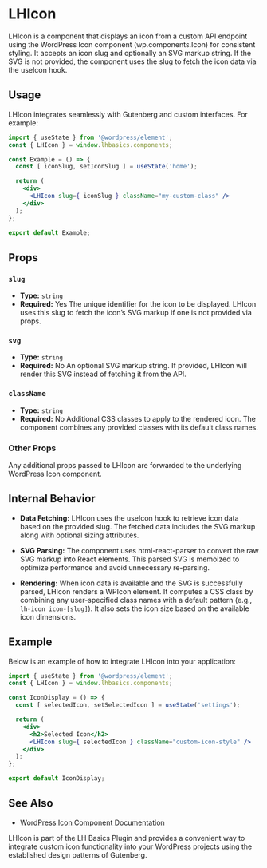 # LHIcon

LHIcon is a component that displays an icon from a custom API endpoint using the WordPress Icon component (wp.components.Icon) for consistent styling. It accepts an icon slug and optionally an SVG markup string. If the SVG is not provided, the component uses the slug to fetch the icon data via the useIcon hook.

## Usage

LHIcon integrates seamlessly with Gutenberg and custom interfaces. For example:

```jsx
import { useState } from '@wordpress/element';
const { LHIcon } = window.lhbasics.components;

const Example = () => {
  const [ iconSlug, setIconSlug ] = useState('home');

  return (
    <div>
      <LHIcon slug={ iconSlug } className="my-custom-class" />
    </div>
  );
};

export default Example;
```

## Props

### `slug`
- **Type:** `string`
- **Required:** Yes
The unique identifier for the icon to be displayed. LHIcon uses this slug to fetch the icon’s SVG markup if one is not provided via props.

### `svg`
- **Type:** `string`
- **Required:** No
An optional SVG markup string. If provided, LHIcon will render this SVG instead of fetching it from the API.

### `className`
- **Type:** `string`
- **Required:** No
Additional CSS classes to apply to the rendered icon. The component combines any provided classes with its default class names.

### Other Props
Any additional props passed to LHIcon are forwarded to the underlying WordPress Icon component.

## Internal Behavior

- **Data Fetching:**
  LHIcon uses the useIcon hook to retrieve icon data based on the provided slug. The fetched data includes the SVG markup along with optional sizing attributes.

- **SVG Parsing:**
  The component uses html-react-parser to convert the raw SVG markup into React elements. This parsed SVG is memoized to optimize performance and avoid unnecessary re-parsing.

- **Rendering:**
  When icon data is available and the SVG is successfully parsed, LHIcon renders a WPIcon element. It computes a CSS class by combining any user-specified class names with a default pattern (e.g., `lh-icon icon-[slug]`). It also sets the icon size based on the available icon dimensions.

## Example

Below is an example of how to integrate LHIcon into your application:

```jsx
import { useState } from '@wordpress/element';
const { LHIcon } = window.lhbasics.components;

const IconDisplay = () => {
  const [ selectedIcon, setSelectedIcon ] = useState('settings');

  return (
    <div>
      <h2>Selected Icon</h2>
      <LHIcon slug={ selectedIcon } className="custom-icon-style" />
    </div>
  );
};

export default IconDisplay;
```

## See Also

- [WordPress Icon Component Documentation](https://github.com/WordPress/gutenberg/tree/trunk/packages/components/src/icon)

LHIcon is part of the LH Basics Plugin and provides a convenient way to integrate custom icon functionality into your WordPress projects using the established design patterns of Gutenberg.
